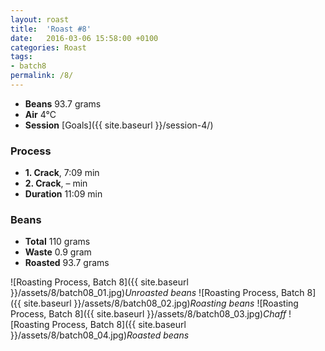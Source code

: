 ```yaml
---
layout: roast
title:  'Roast #8'
date:   2016-03-06 15:58:00 +0100
categories: Roast
tags:
- batch8
permalink: /8/
---
```


* **Beans** 93.7 grams
* **Air** 4°C
* **Session** [Goals]({{ site.baseurl }}/session-4/)

### Process

* **1. Crack**, 7:09 min
* **2. Crack**, – min
* **Duration** 11:09 min

### Beans

* **Total** 110 grams
* **Waste** 0.9 gram
* **Roasted** 93.7 grams

![Roasting Process, Batch 8]({{ site.baseurl }}/assets/8/batch08_01.jpg)*Unroasted beans*
![Roasting Process, Batch 8]({{ site.baseurl }}/assets/8/batch08_02.jpg)*Roasting beans*
![Roasting Process, Batch 8]({{ site.baseurl }}/assets/8/batch08_03.jpg)*Chaff*
![Roasting Process, Batch 8]({{ site.baseurl }}/assets/8/batch08_04.jpg)*Roasted beans*
